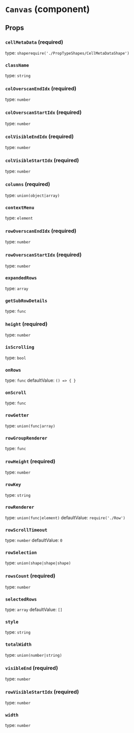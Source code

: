 `Canvas` (component)
====================



Props
-----

### `cellMetaData` (required)

type: `shaperequire('./PropTypeShapes/CellMetaDataShape')`


### `className`

type: `string`


### `colOverscanEndIdx` (required)

type: `number`


### `colOverscanStartIdx` (required)

type: `number`


### `colVisibleEndIdx` (required)

type: `number`


### `colVisibleStartIdx` (required)

type: `number`


### `columns` (required)

type: `union(object|array)`


### `contextMenu`

type: `element`


### `rowOverscanEndIdx` (required)

type: `number`


### `rowOverscanStartIdx` (required)

type: `number`


### `expandedRows`

type: `array`


### `getSubRowDetails`

type: `func`


### `height` (required)

type: `number`


### `isScrolling`

type: `bool`


### `onRows`

type: `func`
defaultValue: `() => { }`


### `onScroll`

type: `func`


### `rowGetter`

type: `union(func|array)`


### `rowGroupRenderer`

type: `func`


### `rowHeight` (required)

type: `number`


### `rowKey`

type: `string`


### `rowRenderer`

type: `union(func|element)`
defaultValue: `require('./Row')`


### `rowScrollTimeout`

type: `number`
defaultValue: `0`


### `rowSelection`

type: `union(shape|shape|shape)`


### `rowsCount` (required)

type: `number`


### `selectedRows`

type: `array`
defaultValue: `[]`


### `style`

type: `string`


### `totalWidth`

type: `union(number|string)`


### `visibleEnd` (required)

type: `number`


### `rowVisibleStartIdx` (required)

type: `number`


### `width`

type: `number`

